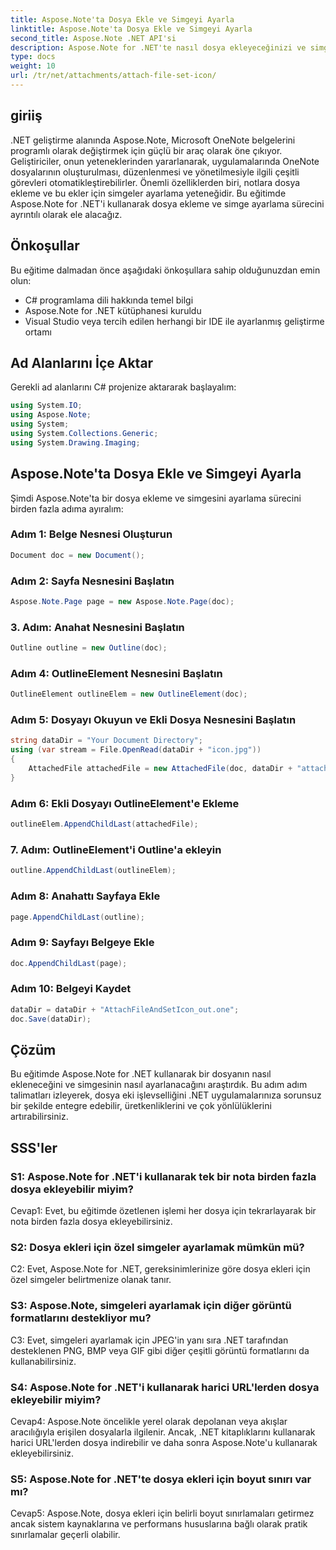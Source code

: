 ```yaml
---
title: Aspose.Note'ta Dosya Ekle ve Simgeyi Ayarla
linktitle: Aspose.Note'ta Dosya Ekle ve Simgeyi Ayarla
second_title: Aspose.Note .NET API'si
description: Aspose.Note for .NET'te nasıl dosya ekleyeceğinizi ve simgeleri nasıl ayarlayacağınızı öğrenin. Bu adım adım eğitimle .NET uygulamalarınızı geliştirin.
type: docs
weight: 10
url: /tr/net/attachments/attach-file-set-icon/
---
```

## giriiş

.NET geliştirme alanında Aspose.Note, Microsoft OneNote belgelerini programlı olarak değiştirmek için güçlü bir araç olarak öne çıkıyor. Geliştiriciler, onun yeteneklerinden yararlanarak, uygulamalarında OneNote dosyalarının oluşturulması, düzenlenmesi ve yönetilmesiyle ilgili çeşitli görevleri otomatikleştirebilirler. Önemli özelliklerden biri, notlara dosya ekleme ve bu ekler için simgeler ayarlama yeteneğidir. Bu eğitimde Aspose.Note for .NET'i kullanarak dosya ekleme ve simge ayarlama sürecini ayrıntılı olarak ele alacağız.

## Önkoşullar

Bu eğitime dalmadan önce aşağıdaki önkoşullara sahip olduğunuzdan emin olun:

- C# programlama dili hakkında temel bilgi
- Aspose.Note for .NET kütüphanesi kuruldu
- Visual Studio veya tercih edilen herhangi bir IDE ile ayarlanmış geliştirme ortamı

## Ad Alanlarını İçe Aktar

Gerekli ad alanlarını C# projenize aktararak başlayalım:

```csharp
using System.IO;
using Aspose.Note;
using System;
using System.Collections.Generic;
using System.Drawing.Imaging;
```

## Aspose.Note'ta Dosya Ekle ve Simgeyi Ayarla

Şimdi Aspose.Note'ta bir dosya ekleme ve simgesini ayarlama sürecini birden fazla adıma ayıralım:

### Adım 1: Belge Nesnesi Oluşturun

```csharp
Document doc = new Document();
```

### Adım 2: Sayfa Nesnesini Başlatın

```csharp
Aspose.Note.Page page = new Aspose.Note.Page(doc);
```

### 3. Adım: Anahat Nesnesini Başlatın

```csharp
Outline outline = new Outline(doc);
```

### Adım 4: OutlineElement Nesnesini Başlatın

```csharp
OutlineElement outlineElem = new OutlineElement(doc);
```

### Adım 5: Dosyayı Okuyun ve Ekli Dosya Nesnesini Başlatın

```csharp
string dataDir = "Your Document Directory";
using (var stream = File.OpenRead(dataDir + "icon.jpg"))
{
    AttachedFile attachedFile = new AttachedFile(doc, dataDir + "attachment.txt", stream, ImageFormat.Jpeg);
}
```

### Adım 6: Ekli Dosyayı OutlineElement'e Ekleme

```csharp
outlineElem.AppendChildLast(attachedFile);
```

### 7. Adım: OutlineElement'i Outline'a ekleyin

```csharp
outline.AppendChildLast(outlineElem);
```

### Adım 8: Anahattı Sayfaya Ekle

```csharp
page.AppendChildLast(outline);
```

### Adım 9: Sayfayı Belgeye Ekle

```csharp
doc.AppendChildLast(page);
```

### Adım 10: Belgeyi Kaydet

```csharp
dataDir = dataDir + "AttachFileAndSetIcon_out.one";
doc.Save(dataDir);
```

## Çözüm

Bu eğitimde Aspose.Note for .NET kullanarak bir dosyanın nasıl ekleneceğini ve simgesinin nasıl ayarlanacağını araştırdık. Bu adım adım talimatları izleyerek, dosya eki işlevselliğini .NET uygulamalarınıza sorunsuz bir şekilde entegre edebilir, üretkenliklerini ve çok yönlülüklerini artırabilirsiniz.

## SSS'ler

### S1: Aspose.Note for .NET'i kullanarak tek bir nota birden fazla dosya ekleyebilir miyim?

Cevap1: Evet, bu eğitimde özetlenen işlemi her dosya için tekrarlayarak bir nota birden fazla dosya ekleyebilirsiniz.

### S2: Dosya ekleri için özel simgeler ayarlamak mümkün mü?

C2: Evet, Aspose.Note for .NET, gereksinimlerinize göre dosya ekleri için özel simgeler belirtmenize olanak tanır.

### S3: Aspose.Note, simgeleri ayarlamak için diğer görüntü formatlarını destekliyor mu?

C3: Evet, simgeleri ayarlamak için JPEG'in yanı sıra .NET tarafından desteklenen PNG, BMP veya GIF gibi diğer çeşitli görüntü formatlarını da kullanabilirsiniz.

### S4: Aspose.Note for .NET'i kullanarak harici URL'lerden dosya ekleyebilir miyim?

Cevap4: Aspose.Note öncelikle yerel olarak depolanan veya akışlar aracılığıyla erişilen dosyalarla ilgilenir. Ancak, .NET kitaplıklarını kullanarak harici URL'lerden dosya indirebilir ve daha sonra Aspose.Note'u kullanarak ekleyebilirsiniz.

### S5: Aspose.Note for .NET'te dosya ekleri için boyut sınırı var mı?

Cevap5: Aspose.Note, dosya ekleri için belirli boyut sınırlamaları getirmez ancak sistem kaynaklarına ve performans hususlarına bağlı olarak pratik sınırlamalar geçerli olabilir.